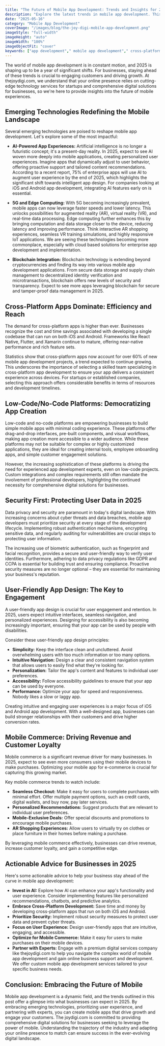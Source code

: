 ```yaml
---
title: "The Future of Mobile App Development: Trends and Insights for 2025"
description: "Explore the latest trends in mobile app development. This post covers the emerging technologies and strategies that will shape the future of mobile apps in 2025, helping you stay ahead of the competition."
date: "2025-05-16"
category: "Mobile App Development"
coverImage: "/images/blog/the-joy-digi-mobile-app-development.png"
imageStyle: "full-width"
imageHeight: "auto"
imageWidth: "100%"
imageObjectFit: "cover"
keywords: ["app development"," mobile app development"," cross-platform apps","custom mobile app development services"," iOS and Android app development"," user-friendly app design"]
---
```


The world of mobile app development is in constant motion, and 2025 is shaping up to be a year of significant shifts. For businesses, staying ahead of these trends is crucial to engaging customers and driving growth. At thejoydigi.com, we understand that your online presence relies on cutting-edge technology services for startups and comprehensive digital solutions for businesses, so we're here to provide insights into the future of mobile experiences.

## Emerging Technologies Redefining the Mobile Landscape

Several emerging technologies are poised to reshape mobile app development. Let's explore some of the most impactful:

*   **AI-Powered App Experiences:** Artificial intelligence is no longer a futuristic concept; it's a present-day reality. In 2025, expect to see AI woven more deeply into mobile applications, creating personalized user experiences. Imagine apps that dynamically adjust to user behavior, offering proactive support and tailored content recommendations. According to a recent report, 75% of enterprise apps will use AI to augment user experience by the end of 2025, which highlights the significant shift towards intelligent app design. For companies looking at iOS and Android app development, integrating AI features early on is essential.

*   **5G and Edge Computing:** With 5G becoming increasingly prevalent, mobile apps can now leverage faster speeds and lower latency. This unlocks possibilities for augmented reality (AR), virtual reality (VR), and real-time data processing. Edge computing further enhances this by bringing computation and data storage closer to the device, reducing latency and improving performance. Think interactive AR shopping experiences, seamless VR training simulations, and highly responsive IoT applications. We are seeing these technologies becoming more commonplace, especially with cloud based solutions for enterprise app development and implementation.

*   **Blockchain Integration:** Blockchain technology is extending beyond cryptocurrencies and finding its way into various mobile app development applications. From secure data storage and supply chain management to decentralized identity verification and microtransactions, blockchain offers new levels of security and transparency. Expect to see more apps leveraging blockchain for secure and tamper-proof data management in 2025.

## Cross-Platform Apps Dominate: Efficiency and Reach

The demand for cross-platform apps is higher than ever. Businesses recognize the cost and time savings associated with developing a single codebase that can run on both iOS and Android. Frameworks like React Native, Flutter, and Xamarin continue to mature, offering near-native performance and rich feature sets.

Statistics show that cross-platform apps now account for over 60% of new mobile app development projects, a trend expected to continue growing. This underscores the importance of selecting a skilled team specializing in cross-platform app development to ensure your app delivers a consistent experience across devices. For startups or established companies, selecting this approach offers considerable benefits in terms of resources and development timelines.

## Low-Code/No-Code Platforms: Democratizing App Creation

Low-code and no-code platforms are empowering businesses to build simple mobile apps with minimal coding experience. These platforms offer drag-and-drop interfaces, pre-built components, and visual workflows, making app creation more accessible to a wider audience. While these platforms may not be suitable for complex or highly customized applications, they are ideal for creating internal tools, employee onboarding apps, and simple customer engagement solutions.

However, the increasing sophistication of these platforms is driving the need for experienced app development experts, even on low-code projects. Custom integrations and complex requirements still often mandate the involvement of professional developers, highlighting the continued necessity for comprehensive digital solutions for businesses.

## Security First: Protecting User Data in 2025

Data privacy and security are paramount in today's digital landscape. With increasing concerns about cyber threats and data breaches, mobile app developers must prioritize security at every stage of the development lifecycle. Implementing robust authentication mechanisms, encrypting sensitive data, and regularly auditing for vulnerabilities are crucial steps to protecting user information.

The increasing use of biometric authentication, such as fingerprint and facial recognition, provides a secure and user-friendly way to verify user identities. Furthermore, adhering to data privacy regulations like GDPR and CCPA is essential for building trust and ensuring compliance. Proactive security measures are no longer optional – they are essential for maintaining your business's reputation.

## User-Friendly App Design: The Key to Engagement

A user-friendly app design is crucial for user engagement and retention. In 2025, users expect intuitive interfaces, seamless navigation, and personalized experiences. Designing for accessibility is also becoming increasingly important, ensuring that your app can be used by people with disabilities.

Consider these user-friendly app design principles:

*   **Simplicity:** Keep the interface clean and uncluttered. Avoid overwhelming users with too much information or too many options.
*   **Intuitive Navigation:** Design a clear and consistent navigation system that allows users to easily find what they're looking for.
*   **Personalization:** Tailor the app's content and features to individual user preferences.
*   **Accessibility:** Follow accessibility guidelines to ensure that your app can be used by everyone.
*   **Performance:** Optimize your app for speed and responsiveness. Nobody likes a slow or laggy app.

Creating intuitive and engaging user experiences is a major focus of iOS and Android app development. With a well-designed app, businesses can build stronger relationships with their customers and drive higher conversion rates.

## Mobile Commerce: Driving Revenue and Customer Loyalty

Mobile commerce is a significant revenue driver for many businesses. In 2025, expect to see even more consumers using their mobile devices to make purchases. Optimizing your mobile app for e-commerce is crucial for capturing this growing market.

Key mobile commerce trends to watch include:

*   **Seamless Checkout:** Make it easy for users to complete purchases with minimal effort. Offer multiple payment options, such as credit cards, digital wallets, and buy now, pay later services.
*   **Personalized Recommendations:** Suggest products that are relevant to individual user preferences.
*   **Mobile-Exclusive Deals:** Offer special discounts and promotions to encourage mobile purchases.
*   **AR Shopping Experiences:** Allow users to virtually try on clothes or place furniture in their homes before making a purchase.

By leveraging mobile commerce effectively, businesses can drive revenue, increase customer loyalty, and gain a competitive edge.

## Actionable Advice for Businesses in 2025

Here's some actionable advice to help your business stay ahead of the curve in mobile app development:

*   **Invest in AI:** Explore how AI can enhance your app's functionality and user experience. Consider implementing features like personalized recommendations, chatbots, and predictive analytics.
*   **Embrace Cross-Platform Development:** Save time and money by developing cross-platform apps that run on both iOS and Android.
*   **Prioritize Security:** Implement robust security measures to protect user data and prevent cyber threats.
*   **Focus on User Experience:** Design user-friendly apps that are intuitive, engaging, and accessible.
*   **Optimize for Mobile Commerce:** Make it easy for users to make purchases on their mobile devices.
*   **Partner with Experts:** Engage with a premium digital services company like thejoydigi.com to help you navigate the complex world of mobile app development and gain online business support and development. We offer custom mobile app development services tailored to your specific business needs.

## Conclusion: Embracing the Future of Mobile

Mobile app development is a dynamic field, and the trends outlined in this post offer a glimpse into what businesses can expect in 2025. By embracing emerging technologies, prioritizing user experience, and partnering with experts, you can create mobile apps that drive growth and engage your customers. The joydigi.com is committed to providing comprehensive digital solutions for businesses seeking to leverage the power of mobile. Understanding the trajectory of the industry and adapting your online presence to match can ensure success in the ever-evolving digital landscape.